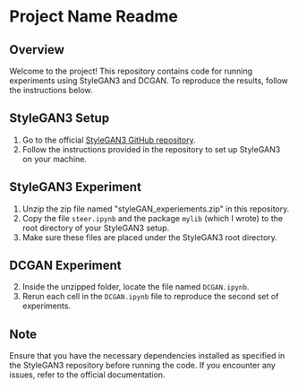 # Project Name Readme

## Overview

Welcome to the project! This repository contains code for running experiments using StyleGAN3 and DCGAN. To reproduce the results, follow the instructions below.

## StyleGAN3 Setup

1. Go to the official [StyleGAN3 GitHub repository](https://github.com/stylegan/stylegan3).
2. Follow the instructions provided in the repository to set up StyleGAN3 on your machine.

## StyleGAN3 Experiment

1. Unzip the zip file named "styleGAN_experiements.zip" in this repository.
1. Copy the file `steer.ipynb` and the package `mylib` (which I wrote) to the root directory of your StyleGAN3 setup.
2. Make sure these files are placed under the StyleGAN3 root directory.

## DCGAN Experiment

2. Inside the unzipped folder, locate the file named `DCGAN.ipynb`.
3. Rerun each cell in the `DCGAN.ipynb` file to reproduce the second set of experiments.

## Note

Ensure that you have the necessary dependencies installed as specified in the StyleGAN3 repository before running the code. If you encounter any issues, refer to the official documentation.

